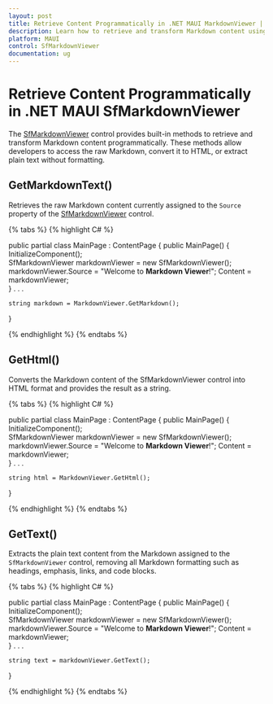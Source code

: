 ```yaml
---
layout: post
title: Retrieve Content Programmatically in .NET MAUI MarkdownViewer | Syncfusion
description: Learn how to retrieve and transform Markdown content using built-in methods in the Syncfusion .NET MAUI MarkdownViewer control, including raw Markdown, HTML, and plain text extraction.
platform: MAUI
control: SfMarkdownViewer
documentation: ug
---
```


# Retrieve Content Programmatically in .NET MAUI SfMarkdownViewer

The [SfMarkdownViewer]() control provides built-in methods to retrieve and transform Markdown content programmatically. These methods allow developers to access the raw Markdown, convert it to HTML, or extract plain text without formatting.

## GetMarkdownText()

Retrieves the raw Markdown content currently assigned to the `Source` property of the [SfMarkdownViewer]() control. 

{% tabs %}
{% highlight C# %}

public partial class MainPage : ContentPage
{
    public MainPage()
    {
        InitializeComponent();  
        SfMarkdownViewer markdownViewer = new SfMarkdownViewer();
        markdownViewer.Source = "Welcome to **Markdown Viewer**!";
        Content = markdownViewer;       
    }
    . . .

    string markdown = MarkdownViewer.GetMarkdown();
}

{% endhighlight %}
{% endtabs %}

## GetHtml()

Converts the Markdown content of the SfMarkdownViewer control into HTML format and provides the result as a string.

{% tabs %}
{% highlight C# %}

public partial class MainPage : ContentPage
{
    public MainPage()
    {
        InitializeComponent();  
        SfMarkdownViewer markdownViewer = new SfMarkdownViewer();
        markdownViewer.Source = "Welcome to **Markdown Viewer**!";
        Content = markdownViewer;       
    }
    . . .

    string html = MarkdownViewer.GetHtml();
}

{% endhighlight %}
{% endtabs %}

## GetText()

Extracts the plain text content from the Markdown assigned to the `SfMarkdownViewer` control, removing all Markdown formatting such as headings, emphasis, links, and code blocks.

{% tabs %}
{% highlight C# %}

public partial class MainPage : ContentPage
{
    public MainPage()
    {
        InitializeComponent();  
        SfMarkdownViewer markdownViewer = new SfMarkdownViewer();
        markdownViewer.Source = "Welcome to **Markdown Viewer**!";
        Content = markdownViewer;       
    }
    . . .

    string text = markdownViewer.GetText();
}

{% endhighlight %}
{% endtabs %}